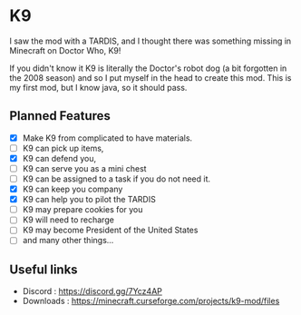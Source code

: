 # K9

I saw the mod with a TARDIS, and I thought there was something missing in Minecraft on Doctor Who, K9!

If you didn't know it K9 is literally the Doctor's robot dog (a bit forgotten in the 2008 season) and so I put myself in the head to create this mod. This is my first mod, but I know java, so it should pass.

## Planned Features

- [x] Make K9 from complicated to have materials.
- [ ] K9 can pick up items,
- [x] K9 can defend you,
- [ ] K9 can serve you as a mini chest
- [ ] K9 can be assigned to a task if you do not need it.
- [x] K9 can keep you company
- [x] K9 can help you to pilot the TARDIS
- [ ] K9 may prepare cookies for you
- [ ] K9 will need to recharge
- [ ] K9 may become President of the United States
- [ ] and many other things...

## Useful links
- Discord : https://discord.gg/7Ycz4AP
- Downloads : https://minecraft.curseforge.com/projects/k9-mod/files

